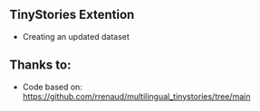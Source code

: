 ## TinyStories Extention
- Creating an updated dataset

## Thanks to:
- Code based on: https://github.com/rrenaud/multilingual_tinystories/tree/main
